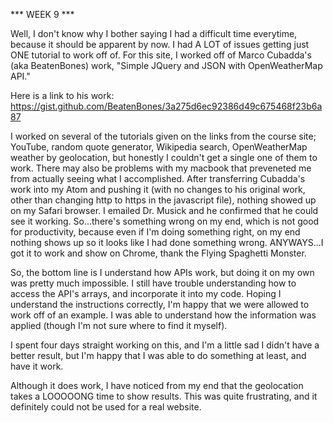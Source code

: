 *** WEEK 9 ***

Well, I don't know why I bother saying I had a difficult time everytime, because it should be apparent by now. I had A LOT of issues getting just ONE tutorial to work off of. For this site, I worked off of Marco Cubadda's (aka BeatenBones) work, "Simple JQuery and JSON with OpenWeatherMap API."

Here is a link to his work:
https://gist.github.com/BeatenBones/3a275d6ec92386d49c675468f23b6a87

I worked on several of the tutorials given on the links from the course site; YouTube, random quote generator, Wikipedia search, OpenWeatherMap weather by geolocation, but honestly I couldn't get a single one of them to work. There may also be problems with my macbook that preveneted me from actually seeing what I accomplished. After transferring Cubadda's work into my Atom and pushing it (with no changes to his original work, other than changing http to https in the javascript file), nothing showed up on my Safari browser. I emailed Dr. Musick and he confirmed that he could see it working. So...there's something wrong on my end, which is not good for productivity, because even if I'm doing something right, on my end nothing shows up so it looks like I had done something wrong.
ANYWAYS...I got it to work and show on Chrome, thank the Flying Spaghetti Monster.

So, the bottom line is I understand how APIs work, but doing it on my own was pretty much impossible. I still have trouble understanding how to access the API's arrays, and incorporate it into my code. Hoping I understand the instructions correctly, I'm happy that we were allowed to work off of an example. I was able to understand how the information was applied (though I'm not sure where to find it myself).

I spent four days straight working on this, and I'm a little sad I didn't have a better result, but I'm happy that I was able to do something at least, and have it work.

Although it does work, I have noticed from my end that the geolocation takes a LOOOOONG time to show results. This was quite frustrating, and it definitely could not be used for a real website.
